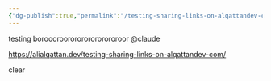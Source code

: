 ```yaml
---
{"dg-publish":true,"permalink":"/testing-sharing-links-on-alqattandev-com/","dgPassFrontmatter":true,"noteIcon":"","created":"2025-03-30T14:35:33.861-07:00","updated":"2025-03-30T17:52:42.028-07:00"}
---
```


testing boroooroororororororororoor @claude 

https://alialqattan.dev/testing-sharing-links-on-alqattandev-com/ 


clear
